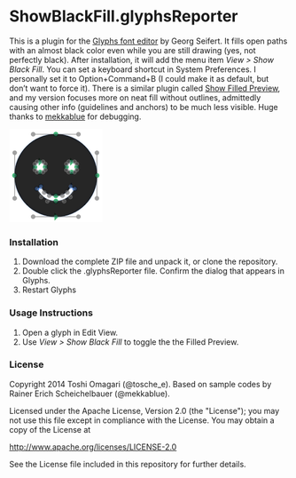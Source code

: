 # ShowBlackFill.glyphsReporter

This is a plugin for the [Glyphs font editor](http://glyphsapp.com/) by Georg Seifert.
It fills open paths with an almost black color even while you are still drawing (yes, not perfectly black).
After installation, it will add the menu item *View > Show Black Fill*.
You can set a keyboard shortcut in System Preferences. I personally set it to Option+Command+B (I could make it as default, but don’t want to force it).
There is a similar plugin called [Show Filled Preview](https://github.com/mekkablue/ShowFilledPreview), and my version focuses more on neat fill without outlines, admittedly causing other info (guidelines and anchors) to be much less visible.
Huge thanks to [mekkablue](https://github.com/mekkablue) for debugging.

![Paths are filled in almost black while editing.](ShowBlackFill.png "Show Black Fill Screenshot")

### Installation

1. Download the complete ZIP file and unpack it, or clone the repository.
2. Double click the .glyphsReporter file. Confirm the dialog that appears in Glyphs.
3. Restart Glyphs

### Usage Instructions

1. Open a glyph in Edit View.
2. Use *View > Show Black Fill* to toggle the the Filled Preview.

### License

Copyright 2014 Toshi Omagari (@tosche_e).
Based on sample codes by Rainer Erich Scheichelbauer (@mekkablue).

Licensed under the Apache License, Version 2.0 (the "License");
you may not use this file except in compliance with the License.
You may obtain a copy of the License at

http://www.apache.org/licenses/LICENSE-2.0

See the License file included in this repository for further details.
